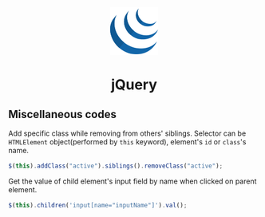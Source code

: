 <div align="center">
  <a href="https://jquery.com/">
    <img alt="jquery" src="../logos/jquery.png"/>
  </a>
  <h1>jQuery</h1>
</div>

## Miscellaneous codes

Add specific class while removing from others' siblings. Selector can be `HTMLElement` object(performed by `this` keyword), element's `id` or `class`'s name.

```js
$(this).addClass("active").siblings().removeClass("active");
```

Get the value of child element's input field by name when clicked on parent element.

```js
$(this).children('input[name="inputName"]').val();
```
